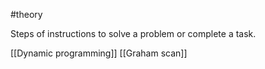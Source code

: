#theory

Steps of instructions to solve a problem or complete a task.

[[Dynamic programming]]
[[Graham scan]]

